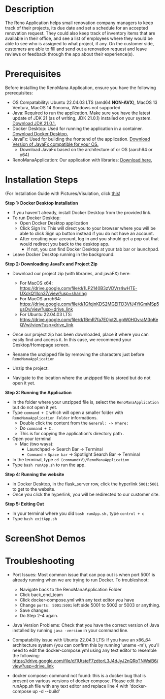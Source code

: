 # Description
The Reno Application helps small renovation company managers to keep track of their projects, its due date and set a schedule for an accepted renovation request. They could also keep track of inventory items that are available in their office, and see a list of employees where they would be able to see who is assigned to what project, if any. On the customer side, customers are able to fill and send out a renovation request and leave reviews or feedback through the app about their experience(s). 

# Prerequisites
Before installing the RenoMana Application, ensure you have the following prerequisites:

- OS Compatability: Ubuntu 22.04.03 LTS (amd64 **NON-AVX**), MacOS 13 Ventura, MacOS 14 Sonoma, Windows not supported
- Java: Required to run the application. Make sure you have the latest update of JDK 21 (as of writing, JDK 21.0.1) installed on your system. [Download JDK 21.0.1.](https://www.oracle.com/java/technologies/downloads/)
- Docker Desktop: Used for running the application in a container. [Download Docker Desktop.](https://www.docker.com/products/docker-desktop/)
- JavaFx: Used for building the frontend of the application. [Download Version of JavaFx compatible for your OS.](https://gluonhq.com/products/javafx/)
    - Download JavaFx based on the architecture of or OS (aarch64 or x64)
- RenoManaApplication: Our application with libraries: [Download here.](https://drive.google.com/file/d/1g8g-I4NQdezrSpD7YW5-s-JBBy-Gsu9r/view?usp=sharing)

# Installation Steps
(For Installation Guide with Pictures/Visulation, click [this](https://docs.google.com/document/d/1w0FADX0_oJc1_JlC1kkNfNMcAL2cwQGmA8ypfJn4GJs/edit?usp=sharing.))

**Step 1: Docker Desktop Installation**

-  If you haven't already, install Docker Desktop from the provided link.
- To run Docker Desktop:
    - Open Docker Desktop application
    - Click Sign In: This will direct you to your browser where you will be able to click Sign up button instead if you do not have an account. 
    - After creating your account, log in and you should get a pop out that would redirect you back to the desktop app. 
        - If not, you can find Docker Desktop at your tab bar or launchpad.
- Leave Docker Desktop running in the background.


**Step 2: Downloading JavaFx and Project Zip**
- Download our project zip (with libraries, and javaFX) here: 
    - For MacOS x64: https://drive.google.com/file/d/1LP2140B3zVDVrr4wHTE-UXckQ1lIcn37/view?usp=sharing
    - For MacOS arrch64: https://drive.google.com/file/d/1GfqjnKDS2MGElTD3VfJ4YiGmMSp5usOv/view?usp=drive_link
    - For Ubuntu 22.04.03 LTS: https://drive.google.com/file/d/1BmR7fa7E0jxt2LgpW0HOvraM3pKeQVwj/view?usp=drive_link

- Once our project zip has been downloaded, place it where you can easily find and access it. In this case, we recommend your Desktop/Homepage screen. 
- Rename the unzipped file by removing the characters just before `RenoManaApplication`
- Unzip the project.
- Navigate to the location where the unzipped file is stored but do not open it yet.

**Step 3: Running the Application**
- In the folder where your unzipped file is, select the `RenoManaApplication` but do not open it yet.
- Type `command + I` which will open a smaller folder with `RenoManaApplication Folder` informations.
    - Double click the content from the `General: -> Where:` 
    - Do `command + C.`
    - This is for copying the application's directory path . 
- Open your terminal
    - Mac (two ways):
        - Launchpad → Search Bar → Terminal
        - `Command` + `Space bar` → Spotlight Search Bar → Terminal
- In the terminal, type `cd (command+V)/RenoManaApplication` 
- Type `bash runApp.sh` to run the app.

**Step 4: Running the website**
- In Docker Desktop, in the flask_server row, click the hyperlink `5001:5001` to get to the website.
- Once you click the hyperlink, you will be redirected to our customer site. 

**Step 5: Exiting Out**
- In your terminal where you did `bash runApp.sh,` type `control + c`
- Type `bash exitApp.sh`

# ScreenShot Demos


# Troubleshooting 
- Port Issues: Most common issue that can pop out is when port 5001 is already running when we are trying to run Docker. To troubleshoot:
    - Navigate back to the RenoManaApplication Folder
    - Click back_end_team
    - Click docker-compose.yml with any text editor you have
    - Change `ports: 5001:5001` left side 5001 to 5002 or 5003 or anything.
    - Save changes.
    - Do Step 2-4 again.

- Java Version Problems: Check that you have the correct version of Java installed by running `java -version` in your command line.
- Compatability issue with Ubuntu 22.04.3 LTS: If you have an x86_64 architecture system (you can confirm this by running 'uname -m'), you'll need to edit the docker-compose.yml using any text editor to resemble the following: https://drive.google.com/file/d/1UtsteF7zdtorL3J4dJyJ2nQRoTNWsiB6/view?usp=drive_link
- docker compose: command not found: this is a docker bug that is present on various versions of docker compose. Please edit the runApp.sh file with any text editor and replace line 4 with 'docker-compose up -d --build'
